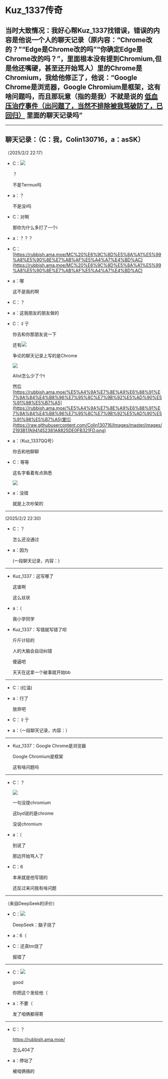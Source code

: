 # Kuz_1337传奇

## 当时大致情况：我好心帮Kuz_1337找错误，错误的内容是他说一个人的聊天记录（原内容：“Chrome改的？”“Edge是Chrome改的吗”“你确定Edge是Chrome改的吗？”，里面根本没有提到Chromium,但是他还嘴硬，甚至还开始骂人）里的Chrome是Chromium，我给他修正了，他说：“Google Chrome是浏览器，Google Chromium是框架，这有啥问题吗，而且那玩意（指的是我）不就是说的 [低血压治疗事件（出问题了，当然不排除被我骂破防了，已回归）](https://rakugen-plus.ama.moe/) 里面的聊天记录吗”

---

## 聊天记录：（C：我，Colin130716，a：asSK）

（2025/2/2 22:17）

- C：![](https://raw.githubusercontent.com/Colin130716/Images/master/images/77FE6E3D87A31A7705617278745FA348.png)

  ？

  不是Termux吗

- a：？

  不是没i吗

- C：对啊

  那你为什么多打了一个i

- a：？？？

- C：[https://rubbish.ama.moe/MC%20%E6%9C%8D%E5%8A%A1%E5%99%A8%E5%90%8E%E7%AB%AF%E5%A4%A7%E4%BD%AC](https://rubbish.ama.moe/MC%20%E6%9C%8D%E5%8A%A1%E5%99%A8%E5%90%8E%E7%AB%AF%E5%A4%A7%E4%BD%AC)

- a：哪

  这不是我的啊

- C：？

- a：这我朋友的朋友做的

- C：彳亍

  你去和你那朋友说一下

  还有![](https://raw.githubusercontent.com/Colin130716/Images/master/images/41EBA7B4E833D50FBFAED69F72892B27.png)

  争论的聊天记录上写的是Chrome

  ![](https://raw.githubusercontent.com/Colin130716/Images/master/images/E5B32F9527890B843A78C19A9E4BFC11.png)

  Alist怎么少了个t

  然后[https://rubbish.ama.moe/%E5%A4%9A%E7%8E%A9%E6%88%91%E7%9A%84%E4%B8%96%E7%95%8C%E7%9B%92%E5%AD%90%E5%91%98%E5%B7%A5](https://rubbish.ama.moe/%E5%A4%9A%E7%8E%A9%E6%88%91%E7%9A%84%E4%B8%96%E7%95%8C%E7%9B%92%E5%AD%90%E5%91%98%E5%B7%A5)里![](https://raw.githubusercontent.com/Colin130716/Images/master/images/2193B17A941452381A8825DE0FB321FD.png)

- a：（Kuz_1337QQ号）

  你去和他聊聊

- C：等等

  这名字看着有点熟悉

  ![](https://raw.githubusercontent.com/Colin130716/Images/master/images/B4E02C75B9CCCB9B6C5DC4462A126B48.png)

- a：没错

  就是上次吵架的

---

(2025/2/2 22:30)

- C：？

  怎么还没通过

- a：因为

  (一段聊天记录，内容：)

---

- Kuz_1337：这写哪了

  这谁啊

  这么丝状

- a：（

  我小学同学

- Kuz_1337：写错就写错了呗

  斤斤计较的

  人的大脑会自动纠错

  傻逼吧

  天天在这拿一个破事就开始bb

---

- C：(红温)

- a：行了

  放弃吧

- C：彳亍

- a：（一段聊天记录，内容：）

---

- Kuz_1337：Google Chrome是浏览器

  Google Chromium是框架

  这有啥问题吗

---

- C：？

  ![](https://raw.githubusercontent.com/Colin130716/Images/master/images/E53B25B79C64938C392D0D0D089CB168.png)

  一句没提chromium

  这byd说的是chrome

  没说chromium

- a：（

  别说了

  那边开始骂人了

- C：6

  本来就是他写错的

  还反过来问我有啥问题

---

（来自DeepSeek的评价）

- C：![](https://raw.githubusercontent.com/Colin130716/Images/master/images/D5FE70286E3B93975584C0DEC2642AA9.png)

  DeepSeek：脑子烧了

- a：6（

- C：还真tm烧了

  报错了

---

- C：![](https://raw.githubusercontent.com/Colin130716/Images/master/images/7206A2A488449ABF855A9FEBF6C8D398.png)

  good

  你把这个发给他（

- a：不要（

  发了咱俩都得寄

---

- C：？

  https://rubbish.ama.moe/

  怎么404了

- a：停站了

  被咱俩搞的